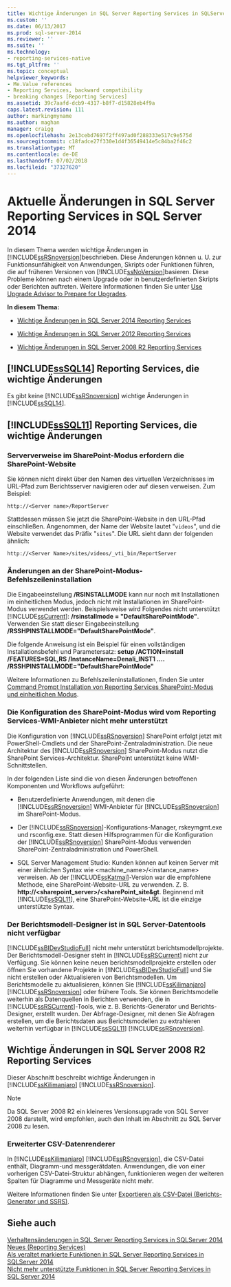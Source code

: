 ```yaml
---
title: Wichtige Änderungen in SQL Server Reporting Services in SQLServer 2014 | Microsoft-Dokumentation
ms.custom: ''
ms.date: 06/13/2017
ms.prod: sql-server-2014
ms.reviewer: ''
ms.suite: ''
ms.technology:
- reporting-services-native
ms.tgt_pltfrm: ''
ms.topic: conceptual
helpviewer_keywords:
- Me.Value references
- Reporting Services, backward compatibility
- breaking changes [Reporting Services]
ms.assetid: 39c7aafd-dcb9-4317-b8f7-d15828eb4f9a
caps.latest.revision: 111
author: markingmyname
ms.author: maghan
manager: craigg
ms.openlocfilehash: 2e13cebd7697f2ff497ad0f288333e517c9e575d
ms.sourcegitcommit: c18fadce27f330e1d4f36549414e5c84ba2f46c2
ms.translationtype: MT
ms.contentlocale: de-DE
ms.lasthandoff: 07/02/2018
ms.locfileid: "37327620"
---
```

# <a name="breaking-changes-in-sql-server-reporting-services-in-sql-server-2014"></a>Aktuelle Änderungen in SQL Server Reporting Services in SQL Server 2014
  In diesem Thema werden wichtige Änderungen in [!INCLUDE[ssRSnoversion](../includes/ssrsnoversion-md.md)]beschrieben. Diese Änderungen können u. U. zur Funktionsunfähigkeit von Anwendungen, Skripts oder Funktionen führen, die auf früheren Versionen von [!INCLUDE[ssNoVersion](../includes/ssnoversion-md.md)]basieren. Diese Probleme können nach einem Upgrade oder in benutzerdefinierten Skripts oder Berichten auftreten. Weitere Informationen finden Sie unter [Use Upgrade Advisor to Prepare for Upgrades](../sql-server/install/use-upgrade-advisor-to-prepare-for-upgrades.md).  
  
 **In diesem Thema:**  
  
-   [Wichtige Änderungen in SQL Server 2014 Reporting Services](#bkmk_sql14)  
  
-   [Wichtige Änderungen in SQL Server 2012 Reporting Services](#bkmk_rc0)  
  
-   [Wichtige Änderungen in SQL Server 2008 R2 Reporting Services](#bkmk_kj)  
  
##  <a name="bkmk_sql14"></a> [!INCLUDE[ssSQL14](../includes/sssql14-md.md)] Reporting Services, die wichtige Änderungen  
 Es gibt keine [!INCLUDE[ssRSnoversion](../includes/ssrsnoversion-md.md)] wichtige Änderungen in [!INCLUDE[ssSQL14](../includes/sssql14-md.md)].  
  
##  <a name="bkmk_rc0"></a> [!INCLUDE[ssSQL11](../includes/sssql11-md.md)] Reporting Services, die wichtige Änderungen  
  
### <a name="sharepoint-mode-server-references-require-the-sharepoint-site"></a>Serververweise im SharePoint-Modus erfordern die SharePoint-Website  
 Sie können nicht direkt über den Namen des virtuellen Verzeichnisses im URL-Pfad zum Berichtsserver navigieren oder auf diesen verweisen. Zum Beispiel:  
  
 `http://<Server name>/ReportServer`  
  
 Stattdessen müssen Sie jetzt die SharePoint-Website in den URL-Pfad einschließen. Angenommen, der Name der Website lautet "`videos`", und die Website verwendet das Präfix "`sites`". Die URL sieht dann der folgenden ähnlich:  
  
 `http://<Server Name>/sites/videos/_vti_bin/ReportServer`  
  
### <a name="changes-to-sharepoint-mode-command-line-installation"></a>Änderungen an der SharePoint-Modus-Befehlszeileninstallation  
 Die Eingabeeinstellung **/RSINSTALLMODE** kann nur noch mit Installationen im einheitlichen Modus, jedoch nicht mit Installationen im SharePoint-Modus verwendet werden. Beispielsweise wird Folgendes nicht unterstützt [!INCLUDE[ssCurrent](../includes/sscurrent-md.md)]: **/rsinstallmode = "DefaultSharePointMode"**. Verwenden Sie statt dieser Eingabeeinstellung **/RSSHPINSTALLMODE="DefaultSharePointMode"**.  
  
 Die folgende Anweisung ist ein Beispiel für einen vollständigen Installationsbefehl und Parametersatz: **setup /ACTION=install /FEATURES=SQL,RS /InstanceName=Denali_INST1 …. /RSSHPINSTALLMODE="DefaultSharePointMode"**  
  
 Weitere Informationen zu Befehlszeileninstallationen, finden Sie unter [Command Prompt Installation von Reporting Services SharePoint-Modus und einheitlichen Modus](install-windows/install-reporting-services-at-the-command-prompt.md).  
  
### <a name="the-reporting-services-wmi-provider-no-longer-supports-configuration-of-sharepoint-mode"></a>Die Konfiguration des SharePoint-Modus wird vom Reporting Services-WMI-Anbieter nicht mehr unterstützt  
 Die Konfiguration von [!INCLUDE[ssRSnoversion](../includes/ssrsnoversion-md.md)] SharePoint erfolgt jetzt mit PowerShell-Cmdlets und der SharePoint-Zentraladministration. Die neue Architektur des [!INCLUDE[ssRSnoversion](../includes/ssrsnoversion-md.md)] SharePoint-Modus nutzt die SharePoint Services-Architektur. SharePoint unterstützt keine WMI-Schnittstellen.  
  
 In der folgenden Liste sind die von diesen Änderungen betroffenen Komponenten und Workflows aufgeführt:  
  
-   Benutzerdefinierte Anwendungen, mit denen die [!INCLUDE[ssRSnoversion](../includes/ssrsnoversion-md.md)] WMI-Anbieter für [!INCLUDE[ssRSnoversion](../includes/ssrsnoversion-md.md)] im SharePoint-Modus.  
  
-   Der [!INCLUDE[ssRSnoversion](../includes/ssrsnoversion-md.md)]-Konfigurations-Manager, rskeymgmt.exe und rsconfig.exe. Statt diesen Hilfsprogrammen für die Konfiguration der [!INCLUDE[ssRSnoversion](../includes/ssrsnoversion-md.md)] SharePoint-Modus verwenden SharePoint-Zentraladministration und PowerShell.  
  
-   SQL Server Management Studio: Kunden können auf keinen Server mit einer ähnlichen Syntax wie <machine_name>/<instance_name> verweisen. Ab der [!INCLUDE[ssKatmai](../includes/sskatmai-md.md)]-Version war die empfohlene Methode, eine SharePoint-Website-URL zu verwenden. Z. B. **http://<sharepoint_server>/<sharePoint_site&gt**. Beginnend mit [!INCLUDE[ssSQL11](../includes/sssql11-md.md)], eine SharePoint-Website-URL ist die einzige unterstützte Syntax.  
  
### <a name="report-model-designer-is-not-available-in-sql-server-data-tools"></a>Der Berichtsmodell-Designer ist in SQL Server-Datentools nicht verfügbar  
 [!INCLUDE[ssBIDevStudioFull](../includes/ssbidevstudiofull-md.md)] nicht mehr unterstützt berichtsmodellprojekte. Der Berichtsmodell-Designer steht in [!INCLUDE[ssRSCurrent](../includes/ssrscurrent-md.md)] nicht zur Verfügung. Sie können keine neuen berichtsmodellprojekte erstellen oder öffnen Sie vorhandene Projekte in [!INCLUDE[ssBIDevStudioFull](../includes/ssbidevstudiofull-md.md)] und Sie nicht erstellen oder Aktualisieren von Berichtsmodellen. Um Berichtsmodelle zu aktualisieren, können Sie [!INCLUDE[ssKilimanjaro](../includes/sskilimanjaro-md.md)] [!INCLUDE[ssRSnoversion](../includes/ssrsnoversion-md.md)] oder frühere Tools. Sie können Berichtsmodelle weiterhin als Datenquellen in Berichten verwenden, die in [!INCLUDE[ssRSCurrent](../includes/ssrscurrent-md.md)]-Tools, wie z. B. Berichts-Generator und Berichts-Designer, erstellt wurden. Der Abfrage-Designer, mit denen Sie Abfragen erstellen, um die Berichtsdaten aus Berichtsmodellen zu extrahieren weiterhin verfügbar in [!INCLUDE[ssSQL11](../includes/sssql11-md.md)] [!INCLUDE[ssRSnoversion](../includes/ssrsnoversion-md.md)].  
  
##  <a name="bkmk_kj"></a> Wichtige Änderungen in SQL Server 2008 R2 Reporting Services  
 Dieser Abschnitt beschreibt wichtige Änderungen in [!INCLUDE[ssKilimanjaro](../includes/sskilimanjaro-md.md)] [!INCLUDE[ssRSnoversion](../includes/ssrsnoversion-md.md)].  
  
> [!NOTE]  
>  Da SQL Server 2008 R2 ein kleineres Versionsupgrade von SQL Server 2008 darstellt, wird empfohlen, auch den Inhalt im Abschnitt zu SQL Server 2008 zu lesen.  
  
### <a name="expanded-csv-data-renderer"></a>Erweiterter CSV-Datenrenderer  
 In [!INCLUDE[ssKilimanjaro](../includes/sskilimanjaro-md.md)] [!INCLUDE[ssRSnoversion](../includes/ssrsnoversion-md.md)], die CSV-Datei enthält, Diagramm-und messgerätdaten. Anwendungen, die von einer vorherigen CSV-Datei-Struktur abhängen, funktionieren wegen der weiteren Spalten für Diagramme und Messgeräte nicht mehr.  
  
 Weitere Informationen finden Sie unter [Exportieren als CSV-Datei &#40;Berichts-Generator und SSRS&#41;](report-builder/exporting-to-a-csv-file-report-builder-and-ssrs.md).  
  
## <a name="see-also"></a>Siehe auch  
 [Verhaltensänderungen in SQL Server Reporting Services in SQLServer 2014](behavior-changes-to-sql-server-reporting-services-in-sql-server-2016.md)   
 [Neues &#40;Reporting Services&#41;](what-s-new-reporting-services.md)   
 [Als veraltet markierte Funktionen in SQL Server Reporting Services in SQLServer 2014](deprecated-features-in-sql-server-reporting-services-ssrs.md)   
 [Nicht mehr unterstützte Funktionen in SQL Server Reporting Services in SQL Server 2014](discontinued-functionality-to-sql-server-reporting-services-in-sql-server.md)  
  
  

